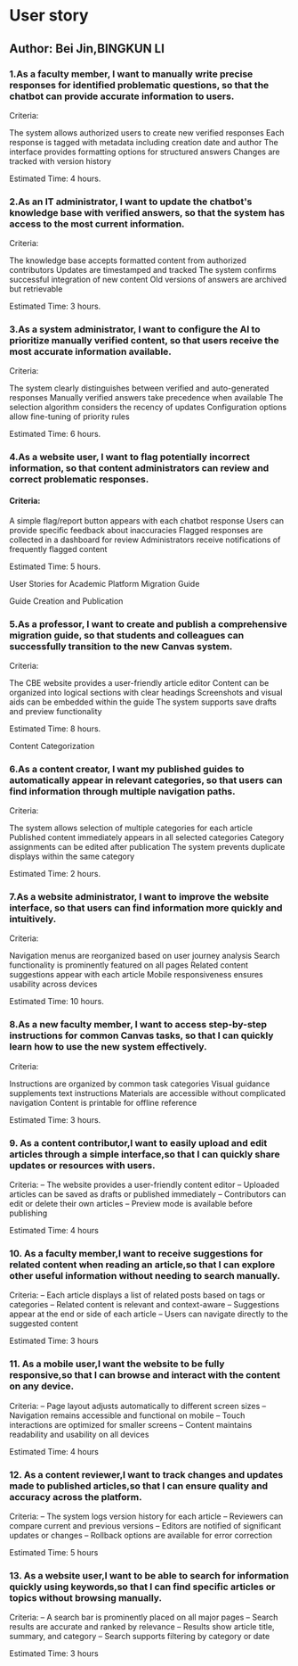 # User story

## Author: Bei Jin,BINGKUN LI

### 1.As a faculty member, I want to manually write precise responses for identified problematic questions, so that the chatbot can provide accurate information to users.

Criteria:

The system allows authorized users to create new verified responses
Each response is tagged with metadata including creation date and author
The interface provides formatting options for structured answers
Changes are tracked with version history

Estimated Time: 4 hours.



### 2.As an IT administrator, I want to update the chatbot's knowledge base with verified answers, so that the system has access to the most current information.
Criteria:

The knowledge base accepts formatted content from authorized contributors
Updates are timestamped and tracked
The system confirms successful integration of new content
Old versions of answers are archived but retrievable

Estimated Time: 3 hours.


### 3.As a system administrator, I want to configure the AI to prioritize manually verified content, so that users receive the most accurate information available.
Criteria:

The system clearly distinguishes between verified and auto-generated responses
Manually verified answers take precedence when available
The selection algorithm considers the recency of updates
Configuration options allow fine-tuning of priority rules

Estimated Time: 6 hours.


### 4.As a website user, I want to flag potentially incorrect information, so that content administrators can review and correct problematic responses.
#### Criteria:

A simple flag/report button appears with each chatbot response
Users can provide specific feedback about inaccuracies
Flagged responses are collected in a dashboard for review
Administrators receive notifications of frequently flagged content


Estimated Time: 5 hours.



User Stories for Academic Platform Migration Guide

Guide Creation and Publication

### 5.As a professor, I want to create and publish a comprehensive migration guide, so that students and colleagues can successfully transition to the new Canvas system.
Criteria:

The CBE website provides a user-friendly article editor
Content can be organized into logical sections with clear headings
Screenshots and visual aids can be embedded within the guide
The system supports save drafts and preview functionality


Estimated Time: 8 hours.


Content Categorization

### 6.As a content creator, I want my published guides to automatically appear in relevant categories, so that users can find information through multiple navigation paths.
Criteria:

The system allows selection of multiple categories for each article
Published content immediately appears in all selected categories
Category assignments can be edited after publication
The system prevents duplicate displays within the same category


Estimated Time: 2 hours.




### 7.As a website administrator, I want to improve the website interface, so that users can find information more quickly and intuitively.
Criteria:

Navigation menus are reorganized based on user journey analysis
Search functionality is prominently featured on all pages
Related content suggestions appear with each article
Mobile responsiveness ensures usability across devices


Estimated Time: 10 hours.




### 8.As a new faculty member, I want to access step-by-step instructions for common Canvas tasks, so that I can quickly learn how to use the new system effectively.
Criteria:

Instructions are organized by common task categories
Visual guidance supplements text instructions
Materials are accessible without complicated navigation
Content is printable for offline reference

Estimated Time: 3 hours.

### 9. As a content contributor,I want to easily upload and edit articles through a simple interface,so that I can quickly share updates or resources with users.

Criteria:
– The website provides a user-friendly content editor
– Uploaded articles can be saved as drafts or published immediately
– Contributors can edit or delete their own articles
– Preview mode is available before publishing

Estimated Time: 4 hours

### 10. As a faculty member,I want to receive suggestions for related content when reading an article,so that I can explore other useful information without needing to search manually.

Criteria:
– Each article displays a list of related posts based on tags or categories
– Related content is relevant and context-aware
– Suggestions appear at the end or side of each article
– Users can navigate directly to the suggested content

Estimated Time: 3 hours

### 11. As a mobile user,I want the website to be fully responsive,so that I can browse and interact with the content on any device.

Criteria:
– Page layout adjusts automatically to different screen sizes
– Navigation remains accessible and functional on mobile
– Touch interactions are optimized for smaller screens
– Content maintains readability and usability on all devices

Estimated Time: 4 hours

### 12. As a content reviewer,I want to track changes and updates made to published articles,so that I can ensure quality and accuracy across the platform.

Criteria:
– The system logs version history for each article
– Reviewers can compare current and previous versions
– Editors are notified of significant updates or changes
– Rollback options are available for error correction

Estimated Time: 5 hours

### 13. As a website user,I want to be able to search for information quickly using keywords,so that I can find specific articles or topics without browsing manually.

Criteria:
– A search bar is prominently placed on all major pages
– Search results are accurate and ranked by relevance
– Results show article title, summary, and category
– Search supports filtering by category or date

Estimated Time: 3 hours


